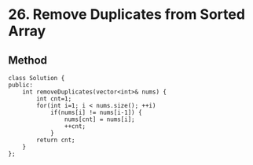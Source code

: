 # 26. Remove Duplicates from Sorted Array

## Method
```cpp=
class Solution {
public:
    int removeDuplicates(vector<int>& nums) {
        int cnt=1;
        for(int i=1; i < nums.size(); ++i)
            if(nums[i] != nums[i-1]) {
                nums[cnt] = nums[i];
                ++cnt;
            }
        return cnt;
    }
};
```